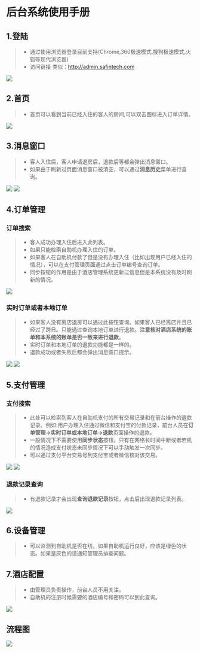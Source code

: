 # 后台系统使用手册
## 1.登陆
>* 通过使用浏览器登录目前支持(Chrome,360极速模式,搜狗极速模式,火狐等现代浏览器)
>* 访问链接 类似：http://admin.safintech.com

![](uploads/cb69af7ab661301d2d21bef13527f4e1/登陆.png)

## 2.首页
>* 首页可以看到当前已经入住的客人的房间,可以双击图标进入订单详情。

![](uploads/e8b1af35b32bcaf7f6b6023879994bcf/首页.png)

## 3.消息窗口
>* 客人入住后，客人申请退房后，退款后等都会弹出消息窗口。
>* 如果由于刷新过页面消息窗口被清空，可以通过**消息历史**菜单进行查询。

![](uploads/417b086dda5d93185c30ae98fe01f12b/消息窗口.png)
![](uploads/ae4b29fa7dad560accef33a910449c5b/消息历史.png)

## 4.订单管理
### 订单搜索
>* 客人成功办理入住后进入此列表。
>* 如果只能检索自助机办理入住的订单。
>* 如果客人在自助机付款了但是没有办理入住（比如出现用户已经入住的情况），可以在支付管理页面通过点击订单编号查询订单。
>* 同步按钮的作用是由于酒店管理系统更新过信息但是本系统没有及时刷新的情况。

![](uploads/a08d402db0ad32d73ef529c2c4037a27/订单搜索.png)


### 实时订单或者本地订单
>* 如果客人没有离店退房可以通过此按钮查询。如果客人已经离店并且已经过了跨日。只能通过查询本地订单进行退款。**注意核对酒店系统的账单和本系统的账单是否一致来进行退款**。
>*  实时订单和本地订单的退款功能都是一样的。
>*  退款成功或者失败后都会弹出消息窗口提示。

![](uploads/2a331cc118335a2f7dcf1f8a968b1147/本地订单退款.png)
![](uploads/35f79dcc6ff83e8173c3e2d7bb53765e/退款申请失败提示.png)

## 5.支付管理
### 支付搜索
>* 此处可以检索到客人在自助机支付的所有交易记录和在前台操作的退款记录。例如:用户办理入住通过微信和支付宝的付款记录，前台人员在**订单管理->实时订单或本地订单->退款**页面操作的退款。
>* 一般情况下不需要使用**同步状态**按钮。只有在网络长时间中断或者宕机的情况造成支付状态未同步情况下可以手动触发一次同步。
>* 可以通过支付平台交易号到支付宝或者微信核对该交易。

![](uploads/4657b423484d79edc25cf43c7f5b12ef/支付管理.png)
![](uploads/51fd7aef6ebc5badf353e5c20165b823/支付同步与退款消息.png)

### 退款记录查询
>* 有退款记录才会出现**查询退款记录**按钮，点击后出现退款记录列表。

![](uploads/3da97d4515b1d524ea583168ec2ce8b6/退款详情.png)


## 6.设备管理
>* 可以监测到自助机是否在线，如果自助机运行良好，应该是绿色的状态。如果是灰色的请通知管理员排查问题。

## 7.酒店配置
>* 由管理员负责操作，前台人员不用关注。
>* 自助机的注册时候需要的酒店编号和密码可以到此查询。

![](uploads/eb7b5617b26294be3973693c30c8abc3/获取酒店编号.png)


## 流程图

![](uploads/dd224348ac39566db7fc31adcd68282e/酒店接口对接.png)



